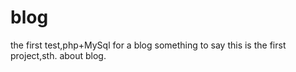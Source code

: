 blog
====

the first test,php+MySql for a blog
something to say
this is the first project,sth. about blog.
